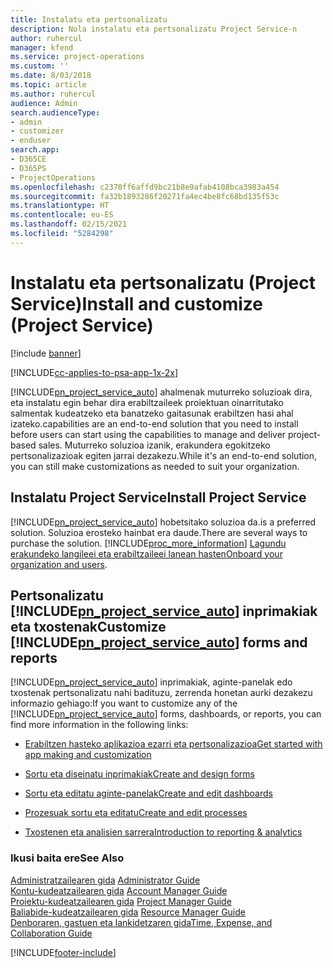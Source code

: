 ```yaml
---
title: Instalatu eta pertsonalizatu
description: Nola instalatu eta pertsonalizatu Project Service-n
author: ruhercul
manager: kfend
ms.service: project-operations
ms.custom: ''
ms.date: 8/03/2018
ms.topic: article
ms.author: ruhercul
audience: Admin
search.audienceType:
- admin
- customizer
- enduser
search.app:
- D365CE
- D365PS
- ProjectOperations
ms.openlocfilehash: c2378ff6affd9bc21b8e9afab4108bca3983a454
ms.sourcegitcommit: fa32b1893286f20271fa4ec4be8fc68bd135f53c
ms.translationtype: HT
ms.contentlocale: eu-ES
ms.lasthandoff: 02/15/2021
ms.locfileid: "5284298"
---
```

# <a name="install-and-customize-project-service"></a><span data-ttu-id="761cc-103">Instalatu eta pertsonalizatu (Project Service)</span><span class="sxs-lookup"><span data-stu-id="761cc-103">Install and customize (Project Service)</span></span>

[!include [banner](../includes/psa-now-project-operations.md)]

[!INCLUDE[cc-applies-to-psa-app-1x-2x](../includes/cc-applies-to-psa-app-1x-2x.md)]

[!INCLUDE[pn_project_service_auto](../includes/pn-project-service-auto.md)] <span data-ttu-id="761cc-104">ahalmenak muturreko soluzioak dira, eta instalatu egin behar dira erabiltzaileek proiektuan oinarritutako salmentak kudeatzeko eta banatzeko gaitasunak erabiltzen hasi ahal izateko.</span><span class="sxs-lookup"><span data-stu-id="761cc-104">capabilities are an end-to-end solution that you need to install before users can start using the capabilities to manage and deliver project-based sales.</span></span> <span data-ttu-id="761cc-105">Muturreko soluzioa izanik, erakundera egokitzeko pertsonalizazioak egiten jarrai dezakezu.</span><span class="sxs-lookup"><span data-stu-id="761cc-105">While it's an end-to-end solution, you can still make customizations as needed to suit your organization.</span></span>  
<!-- TODO: I expect to find the information on how to get and install this here. Please find that and add it here. Same for Project Service.--> 
  
## <a name="install-project-service"></a><span data-ttu-id="761cc-106">Instalatu Project Service</span><span class="sxs-lookup"><span data-stu-id="761cc-106">Install Project Service</span></span>  
 [!INCLUDE[pn_project_service_auto](../includes/pn-project-service-auto.md)] <span data-ttu-id="761cc-107">hobetsitako soluzioa da.</span><span class="sxs-lookup"><span data-stu-id="761cc-107">is a preferred solution.</span></span> <span data-ttu-id="761cc-108">Soluzioa erosteko hainbat era daude.</span><span class="sxs-lookup"><span data-stu-id="761cc-108">There are several ways to purchase the solution.</span></span> [!INCLUDE[proc_more_information](../includes/proc-more-information.md)] <span data-ttu-id="761cc-109">[Lagundu erakundeko langileei eta erabiltzaileei lanean hasten](https://docs.microsoft.com/dynamics365/customerengagement/on-premises/admin/onboard-your-organization-and-users-to-dynamics-365-online)</span><span class="sxs-lookup"><span data-stu-id="761cc-109">[Onboard your organization and users](https://docs.microsoft.com/dynamics365/customerengagement/on-premises/admin/onboard-your-organization-and-users-to-dynamics-365-online).</span></span>  
  
## <a name="customize-pn_project_service_auto-forms-and-reports"></a><span data-ttu-id="761cc-110">Pertsonalizatu [!INCLUDE[pn_project_service_auto](../includes/pn-project-service-auto.md)] inprimakiak eta txostenak</span><span class="sxs-lookup"><span data-stu-id="761cc-110">Customize [!INCLUDE[pn_project_service_auto](../includes/pn-project-service-auto.md)] forms and reports</span></span>  
 <span data-ttu-id="761cc-111">[!INCLUDE[pn_project_service_auto](../includes/pn-project-service-auto.md)] inprimakiak, aginte-panelak edo txostenak pertsonalizatu nahi badituzu, zerrenda honetan aurki dezakezu informazio gehiago:</span><span class="sxs-lookup"><span data-stu-id="761cc-111">If you want to customize any of the [!INCLUDE[pn_project_service_auto](../includes/pn-project-service-auto.md)] forms, dashboards, or reports, you can find more information in the following links:</span></span>  
  
- [<span data-ttu-id="761cc-112">Erabiltzen hasteko aplikazioa ezarri eta pertsonalizazioa</span><span class="sxs-lookup"><span data-stu-id="761cc-112">Get started with app making and customization</span></span>](https://docs.microsoft.com/dynamics365/customerengagement/on-premises/customize/getting-started-customization)  
  
- [<span data-ttu-id="761cc-113">Sortu eta diseinatu inprimakiak</span><span class="sxs-lookup"><span data-stu-id="761cc-113">Create and design forms</span></span>](https://docs.microsoft.com/dynamics365/customerengagement/on-premises/customize/create-design-forms)  
  
- [<span data-ttu-id="761cc-114">Sortu eta editatu aginte-panelak</span><span class="sxs-lookup"><span data-stu-id="761cc-114">Create and edit dashboards</span></span>](https://docs.microsoft.com/dynamics365/customerengagement/on-premises/customize/create-edit-dashboards)  
  
- [<span data-ttu-id="761cc-115">Prozesuak sortu eta editatu</span><span class="sxs-lookup"><span data-stu-id="761cc-115">Create and edit processes</span></span>](https://docs.microsoft.com/dynamics365/customerengagement/on-premises/customize/guide-staff-through-common-tasks-processes)  
  
- [<span data-ttu-id="761cc-116">Txostenen eta analisien sarrera</span><span class="sxs-lookup"><span data-stu-id="761cc-116">Introduction to reporting & analytics</span></span>](https://docs.microsoft.com/dynamics365/customerengagement/on-premises/analytics/reporting-analytics-with-dynamics-365)  
  
### <a name="see-also"></a><span data-ttu-id="761cc-117">Ikusi baita ere</span><span class="sxs-lookup"><span data-stu-id="761cc-117">See Also</span></span>  
 <span data-ttu-id="761cc-118">[Administratzailearen gida](../psa/admin-guide.md) </span><span class="sxs-lookup"><span data-stu-id="761cc-118">[Administrator Guide](../psa/admin-guide.md) </span></span>  
 <span data-ttu-id="761cc-119">[Kontu-kudeatzailearen gida](../psa/account-manager-guide.md) </span><span class="sxs-lookup"><span data-stu-id="761cc-119">[Account Manager Guide](../psa/account-manager-guide.md) </span></span>  
 <span data-ttu-id="761cc-120">[Proiektu-kudeatzailearen gida](../psa/project-manager-guide.md) </span><span class="sxs-lookup"><span data-stu-id="761cc-120">[Project Manager Guide](../psa/project-manager-guide.md) </span></span>  
 <span data-ttu-id="761cc-121">[Baliabide-kudeatzailearen gida](../psa/resource-manager-guide.md) </span><span class="sxs-lookup"><span data-stu-id="761cc-121">[Resource Manager Guide](../psa/resource-manager-guide.md) </span></span>  
 [<span data-ttu-id="761cc-122">Denboraren, gastuen eta lankidetzaren gida</span><span class="sxs-lookup"><span data-stu-id="761cc-122">Time, Expense, and Collaboration Guide</span></span>](../psa/time-expense-collaboration-guide.md)


[!INCLUDE[footer-include](../includes/footer-banner.md)]